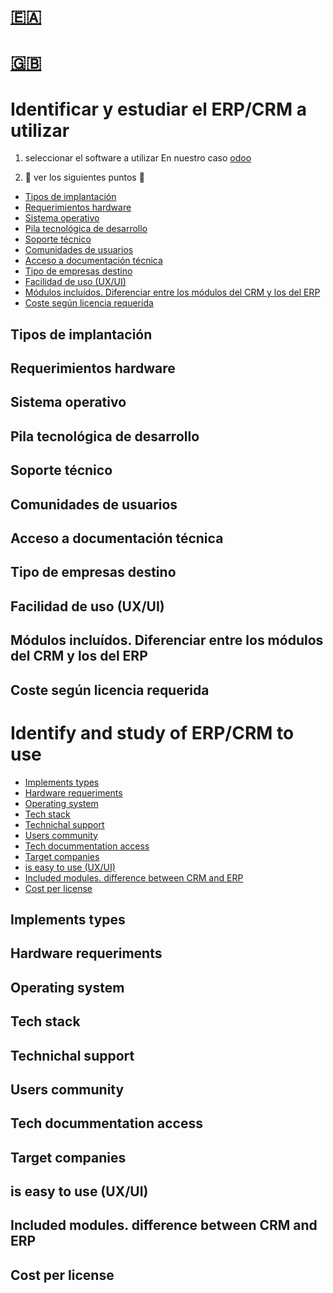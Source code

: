 
# [🇪🇦](#identificar-y-estudiar-el-erpcrm-a-utilizar)
# [🇬🇧](#identify-and-study-of-erpcrm-to-use)

# Identificar y estudiar el ERP/CRM a utilizar

1. seleccionar el software a utilizar
En nuestro caso [odoo](https://www.odoo.com/)

2. 👀 ver los siguientes puntos 👀

  - [Tipos de implantación ](#tipos-de-implantación)
  - [Requerimientos hardware](#requerimientos-hardware)
  - [Sistema operativo ](#sistema-operativo)
  - [Pila tecnológica de desarrollo  ](#pila-tecnológica-de-desarrollo)
  - [Soporte técnico ](#soporte-técnico)
  - [Comunidades de usuarios ](#comunidades-de-usuarios)
  - [Acceso a documentación técnica ](#acceso-a-documentación-técnica)
  - [Tipo de empresas destino ](#tipo-de-empresas-destino)
  - [Facilidad de uso (UX/UI) ](#facilidad-de-uso-uxui)
  - [Módulos incluídos. Diferenciar entre los módulos del CRM y los del ERP ](#módulos-incluídos-diferenciar-entre-los-módulos-del-crm-y-los-del-erp)
  - [Coste según licencia requerida ](#coste-según-licencia-requerida)



## Tipos de implantación
## Requerimientos hardware
## Sistema operativo
## Pila tecnológica de desarrollo 
## Soporte técnico
## Comunidades de usuarios
## Acceso a documentación técnica
## Tipo de empresas destino
## Facilidad de uso (UX/UI)
## Módulos incluídos. Diferenciar entre los módulos del CRM y los del ERP
## Coste según licencia requerida


# Identify and study of ERP/CRM to use
<!-- TODO translate spanish version -->

- [Implements types](#implements-types)
- [Hardware requeriments](#hardware-requeriments)
- [Operating system](#operating-system)
- [Tech stack](#tech-stack)
- [Technichal support](#technichal-support)
- [Users community](#users-community)
- [Tech docummentation access](#tech-docummentation-access)
- [Target companies](#target-companies)
- [is easy to use (UX/UI) ](#is-easy-to-use-uxui)
- [Included modules. difference between CRM and ERP](#included-modules-difference-between-crm-and-erp)
- [Cost per license](#cost-per-license)

## Implements types
## Hardware requeriments
## Operating system
## Tech stack
## Technichal support
## Users community
## Tech docummentation access
## Target companies
## is easy to use (UX/UI) 
## Included modules. difference between CRM and ERP
## Cost per license